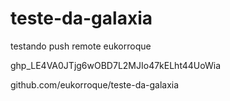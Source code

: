 # teste-da-galaxia
testando push remote eukorroque

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

github.com/eukorroque/teste-da-galaxia